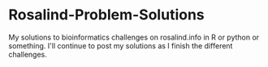 # Rosalind-Problem-Solutions
My solutions to bioinformatics challenges on rosalind.info in R or python or something. I'll continue to post my solutions as I finish the different challenges.
